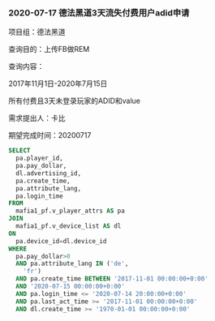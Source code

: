 ### 2020-07-17  德法黑道3天流失付费用户adid申请

项目组：德法黑道

查询目的：上传FB做REM

查询内容：

2017年11月1日-2020年7月15日

所有付费且3天未登录玩家的ADID和value

需求提出人：卡比

期望完成时间：20200717

```sql
SELECT
  pa.player_id,
  pa.pay_dollar,
  dl.advertising_id,
  pa.create_time,
  pa.attribute_lang,
  pa.login_time
FROM
  mafia1_pf.v_player_attrs AS pa
JOIN
  mafia1_pf.v_device_list AS dl
ON
  pa.device_id=dl.device_id
WHERE
  pa.pay_dollar>0
  AND pa.attribute_lang IN ('de',
    'fr')
  AND pa.create_time BETWEEN '2017-11-01 00:00:00+0:00'
  AND '2020-07-15 00:00:00+0:00'
  AND pa.login_time <= '2020-07-14 20:00:00+0:00'
  AND pa.last_act_time >= '2017-11-01 00:00:00+0:00'
  AND dl.create_time >= '1970-01-01 00:00:00+0:00'
```



